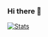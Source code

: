 ### Hi there 👋

[![Stats](https://github-readme-stats.vercel.app/api?username=Jellybob2016)](https://github.com/anuraghazra/github-readme-stats)

